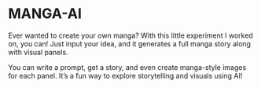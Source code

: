 # MANGA-AI

Ever wanted to create your own manga? With this little experiment I worked on, you can! Just input your idea, and it generates a full manga story along with visual panels.

You can write a prompt, get a story, and even create manga-style images for each panel. It’s a fun way to explore storytelling and visuals using AI!
